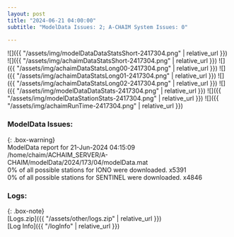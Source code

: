 ```yaml
---
layout: post
title: "2024-06-21 04:00:00"
subtitle: "ModelData Issues: 2; A-CHAIM System Issues: 0"

---
```


![]({{ "/assets/img/modelDataDataStatsShort-2417304.png" | relative_url }})
![]({{ "/assets/img/achaimDataStatsShort-2417304.png" | relative_url }})
![]({{ "/assets/img/achaimDataStatsLong00-2417304.png" | relative_url }})
![]({{ "/assets/img/achaimDataStatsLong01-2417304.png" | relative_url }})
![]({{ "/assets/img/achaimDataStatsLong02-2417304.png" | relative_url }})
![]({{ "/assets/img/modelDataDataStats-2417304.png" | relative_url }})
![]({{ "/assets/img/modelDataStationStats-2417304.png" | relative_url }})
![]({{ "/assets/img/achaimRunTime-2417304.png" | relative_url }})


### ModelData Issues:  
  
{: .box-warning}  
 ModelData report for 21-Jun-2024 04:15:09   
 /home/chaim/ACHAIM_SERVER/A-CHAIM/modelData/2024/173/04/modelData.mat   
 0% of all possible stations for IONO were downloaded. x5391   
 0% of all possible stations for SENTINEL were downloaded. x4846   
  


### Logs:  
  
{: .box-note}  
[Logs.zip]({{ "/assets/other/logs.zip" | relative_url }})  
[Log Info]({{ "/logInfo" | relative_url }})  
